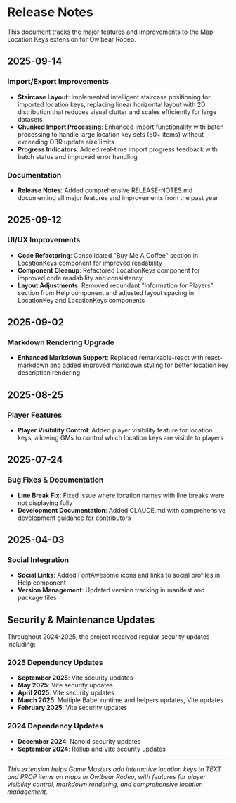 # Release Notes

This document tracks the major features and improvements to the Map Location Keys extension for Owlbear Rodeo.

## 2025-09-14

### Import/Export Improvements

- **Staircase Layout**: Implemented intelligent staircase positioning for imported location keys, replacing linear horizontal layout with 2D distribution that reduces visual clutter and scales efficiently for large datasets
- **Chunked Import Processing**: Enhanced import functionality with batch processing to handle large location key sets (50+ items) without exceeding OBR update size limits
- **Progress Indicators**: Added real-time import progress feedback with batch status and improved error handling

### Documentation

- **Release Notes**: Added comprehensive RELEASE-NOTES.md documenting all major features and improvements from the past year

## 2025-09-12

### UI/UX Improvements

- **Code Refactoring**: Consolidated "Buy Me A Coffee" section in LocationKeys component for improved readability
- **Component Cleanup**: Refactored LocationKeys component for improved code readability and consistency
- **Layout Adjustments**: Removed redundant "Information for Players" section from Help component and adjusted layout spacing in LocationKey and LocationKeys components

## 2025-09-02

### Markdown Rendering Upgrade

- **Enhanced Markdown Support**: Replaced remarkable-react with react-markdown and added improved markdown styling for better location key description rendering

## 2025-08-25

### Player Features

- **Player Visibility Control**: Added player visibility feature for location keys, allowing GMs to control which location keys are visible to players

## 2025-07-24

### Bug Fixes & Documentation

- **Line Break Fix**: Fixed issue where location names with line breaks were not displaying fully
- **Development Documentation**: Added CLAUDE.md with comprehensive development guidance for contributors

## 2025-04-03

### Social Integration

- **Social Links**: Added FontAwesome icons and links to social profiles in Help component
- **Version Management**: Updated version tracking in manifest and package files

## Security & Maintenance Updates

Throughout 2024-2025, the project received regular security updates including:

### 2025 Dependency Updates

- **September 2025**: Vite security updates
- **May 2025**: Vite security updates
- **April 2025**: Vite security updates
- **March 2025**: Multiple Babel runtime and helpers updates, Vite updates
- **February 2025**: Vite security updates

### 2024 Dependency Updates

- **December 2024**: Nanoid security updates
- **September 2024**: Rollup and Vite security updates

---

*This extension helps Game Masters add interactive location keys to TEXT and PROP items on maps in Owlbear Rodeo, with features for player visibility control, markdown rendering, and comprehensive location management.*
